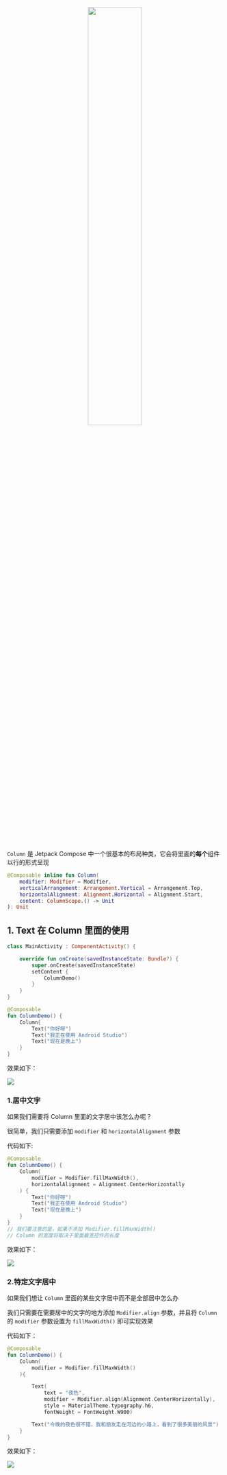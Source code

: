 
<div align = center>
<img src = "https://developer.android.com/images/jetpack/compose/layout-column-row-box.png" width = "50%" height = "50%" align = center/>
</div>


`Column` 是 Jetpack Compose 中一个很基本的布局种类，它会将里面的**每个**组件以行的形式呈现

``` kotlin
@Composable inline fun Column(
    modifier: Modifier = Modifier, 
    verticalArrangement: Arrangement.Vertical = Arrangement.Top, 
    horizontalAlignment: Alignment.Horizontal = Alignment.Start, 
    content: ColumnScope.() -> Unit
): Unit
```

## 1. Text 在 Column 里面的使用

``` kotlin
class MainActivity : ComponentActivity() {

    override fun onCreate(savedInstanceState: Bundle?) {
        super.onCreate(savedInstanceState)
        setContent {
            ColumnDemo()
        }
    }
}

@Composable
fun ColumnDemo() {
    Column{
        Text("你好呀")
        Text("我正在使用 Android Studio")
        Text("现在是晚上")
    }
}
```
效果如下：

![]({{config.assets}}/layout/column/column1.png)

### 1.居中文字

如果我们需要将 Column 里面的文字居中该怎么办呢？

很简单，我们只需要添加 `modifier` 和 `horizontalAlignment` 参数

代码如下:

```kotlin
@Composable
fun ColumnDemo() {
    Column(
        modifier = Modifier.fillMaxWidth(),
        horizontalAlignment = Alignment.CenterHorizontally
    ) {
        Text("你好呀")
        Text("我正在使用 Android Studio")
        Text("现在是晚上")
    }
}
// 我们要注意的是，如果不添加 Modifier.fillMaxWidth()
// Column 的宽度将取决于里面最宽控件的长度
```
效果如下：

![]({{config.assets}}/layout/column/column2.png)

### 2.特定文字居中

如果我们想让 `Column` 里面的某些文字居中而不是全部居中怎么办

我们只需要在需要居中的文字的地方添加 `Modifier.align` 参数，并且将 `Column` 的 `modifier` 参数设置为 `fillMaxWidth()` 即可实现效果

代码如下：
``` kotlin
@Composable
fun ColumnDemo() {
    Column(
        modifier = Modifier.fillMaxWidth()
    ){

        Text(
            text = "夜色",
            modifier = Modifier.align(Alignment.CenterHorizontally),
            style = MaterialTheme.typography.h6,
            fontWeight = FontWeight.W900)

        Text("今晚的夜色很不错，我和朋友走在河边的小路上，看到了很多美丽的风景")
    }
}
```

效果如下：

![]({{config.assets}}/layout/column/column3.png)